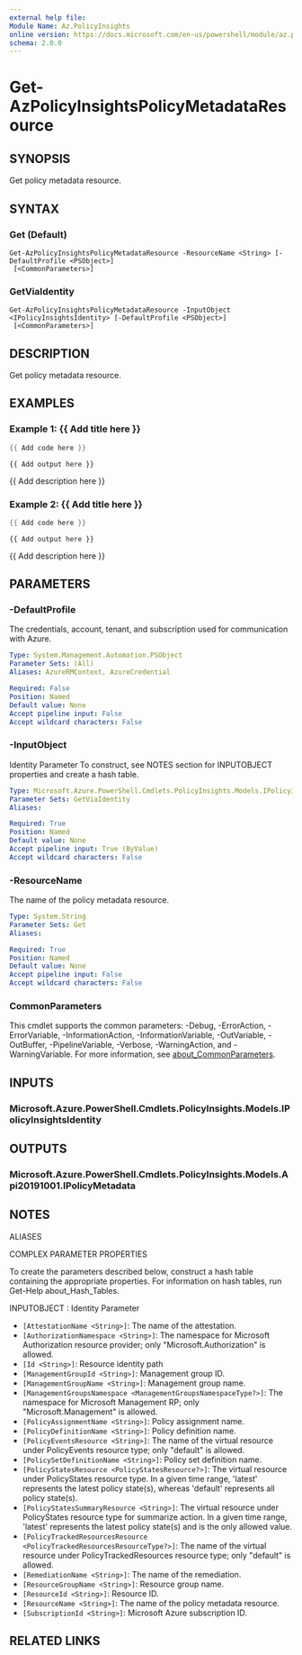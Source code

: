 ```yaml
---
external help file:
Module Name: Az.PolicyInsights
online version: https://docs.microsoft.com/en-us/powershell/module/az.policyinsights/get-azpolicyinsightspolicymetadataresource
schema: 2.0.0
---
```


# Get-AzPolicyInsightsPolicyMetadataResource

## SYNOPSIS
Get policy metadata resource.

## SYNTAX

### Get (Default)
```
Get-AzPolicyInsightsPolicyMetadataResource -ResourceName <String> [-DefaultProfile <PSObject>]
 [<CommonParameters>]
```

### GetViaIdentity
```
Get-AzPolicyInsightsPolicyMetadataResource -InputObject <IPolicyInsightsIdentity> [-DefaultProfile <PSObject>]
 [<CommonParameters>]
```

## DESCRIPTION
Get policy metadata resource.

## EXAMPLES

### Example 1: {{ Add title here }}
```powershell
{{ Add code here }}
```

```output
{{ Add output here }}
```

{{ Add description here }}

### Example 2: {{ Add title here }}
```powershell
{{ Add code here }}
```

```output
{{ Add output here }}
```

{{ Add description here }}

## PARAMETERS

### -DefaultProfile
The credentials, account, tenant, and subscription used for communication with Azure.

```yaml
Type: System.Management.Automation.PSObject
Parameter Sets: (All)
Aliases: AzureRMContext, AzureCredential

Required: False
Position: Named
Default value: None
Accept pipeline input: False
Accept wildcard characters: False
```

### -InputObject
Identity Parameter
To construct, see NOTES section for INPUTOBJECT properties and create a hash table.

```yaml
Type: Microsoft.Azure.PowerShell.Cmdlets.PolicyInsights.Models.IPolicyInsightsIdentity
Parameter Sets: GetViaIdentity
Aliases:

Required: True
Position: Named
Default value: None
Accept pipeline input: True (ByValue)
Accept wildcard characters: False
```

### -ResourceName
The name of the policy metadata resource.

```yaml
Type: System.String
Parameter Sets: Get
Aliases:

Required: True
Position: Named
Default value: None
Accept pipeline input: False
Accept wildcard characters: False
```

### CommonParameters
This cmdlet supports the common parameters: -Debug, -ErrorAction, -ErrorVariable, -InformationAction, -InformationVariable, -OutVariable, -OutBuffer, -PipelineVariable, -Verbose, -WarningAction, and -WarningVariable. For more information, see [about_CommonParameters](http://go.microsoft.com/fwlink/?LinkID=113216).

## INPUTS

### Microsoft.Azure.PowerShell.Cmdlets.PolicyInsights.Models.IPolicyInsightsIdentity

## OUTPUTS

### Microsoft.Azure.PowerShell.Cmdlets.PolicyInsights.Models.Api20191001.IPolicyMetadata

## NOTES

ALIASES

COMPLEX PARAMETER PROPERTIES

To create the parameters described below, construct a hash table containing the appropriate properties. For information on hash tables, run Get-Help about_Hash_Tables.


INPUTOBJECT <IPolicyInsightsIdentity>: Identity Parameter
  - `[AttestationName <String>]`: The name of the attestation.
  - `[AuthorizationNamespace <String>]`: The namespace for Microsoft Authorization resource provider; only "Microsoft.Authorization" is allowed.
  - `[Id <String>]`: Resource identity path
  - `[ManagementGroupId <String>]`: Management group ID.
  - `[ManagementGroupName <String>]`: Management group name.
  - `[ManagementGroupsNamespace <ManagementGroupsNamespaceType?>]`: The namespace for Microsoft Management RP; only "Microsoft.Management" is allowed.
  - `[PolicyAssignmentName <String>]`: Policy assignment name.
  - `[PolicyDefinitionName <String>]`: Policy definition name.
  - `[PolicyEventsResource <String>]`: The name of the virtual resource under PolicyEvents resource type; only "default" is allowed.
  - `[PolicySetDefinitionName <String>]`: Policy set definition name.
  - `[PolicyStatesResource <PolicyStatesResource?>]`: The virtual resource under PolicyStates resource type. In a given time range, 'latest' represents the latest policy state(s), whereas 'default' represents all policy state(s).
  - `[PolicyStatesSummaryResource <String>]`: The virtual resource under PolicyStates resource type for summarize action. In a given time range, 'latest' represents the latest policy state(s) and is the only allowed value.
  - `[PolicyTrackedResourcesResource <PolicyTrackedResourcesResourceType?>]`: The name of the virtual resource under PolicyTrackedResources resource type; only "default" is allowed.
  - `[RemediationName <String>]`: The name of the remediation.
  - `[ResourceGroupName <String>]`: Resource group name.
  - `[ResourceId <String>]`: Resource ID.
  - `[ResourceName <String>]`: The name of the policy metadata resource.
  - `[SubscriptionId <String>]`: Microsoft Azure subscription ID.

## RELATED LINKS

